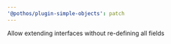 ```yaml
---
'@pothos/plugin-simple-objects': patch
---
```


Allow extending interfaces without re-defining all fields
